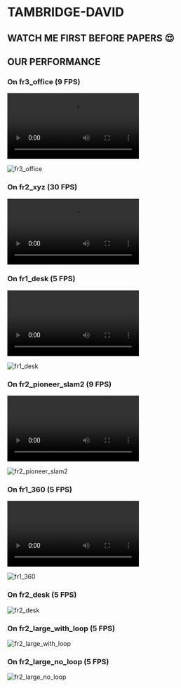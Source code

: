 # TAMBRIDGE-DAVID
## WATCH ME FIRST BEFORE PAPERS 😍



## OUR PERFORMANCE

### On fr3_office (9 FPS)

<video src="/Users/jiangpeifeng/Downloads/fr3_office.mov"></video>

![fr3_office](https://github.com/ZeldaFromHeaven/TAMBRIDGE-DAVID/raw/main/images/image-20240520214958215.png)

### On fr2_xyz (30 FPS)

<video src="/Users/jiangpeifeng/Downloads/fr2_xyz.mov"></video>

### On fr1_desk (5 FPS)

<video src="/Users/jiangpeifeng/Downloads/fr1_desk.mov"></video>

![fr1_desk](https://github.com/ZeldaFromHeaven/TAMBRIDGE-DAVID/raw/main/images/image-20240520215032060.png)

### On fr2_pioneer_slam2 (9 FPS)

<video src="/Users/jiangpeifeng/Downloads/fr1_pioneer_slam2.mov"></video>

![fr2_pioneer_slam2](https://github.com/ZeldaFromHeaven/TAMBRIDGE-DAVID/raw/main/images/image-20240520215634993.png)

### On fr1_360 (5 FPS)

<video src="/Users/jiangpeifeng/Downloads/fr1_360.mov"></video>

![fr1_360](https://github.com/ZeldaFromHeaven/TAMBRIDGE-DAVID/raw/main/images/image-20240520215833254.png)

### On fr2_desk (5 FPS)

![fr2_desk](https://github.com/ZeldaFromHeaven/TAMBRIDGE-DAVID/raw/main/images/image-20240520215909232.png)

### On fr2_large_with_loop (5 FPS)

![fr2_large_with_loop](https://github.com/ZeldaFromHeaven/TAMBRIDGE-DAVID/raw/main/images/image-20240520215947140.png)


### On fr2_large_no_loop (5 FPS)

![fr2_large_no_loop](https://github.com/ZeldaFromHeaven/TAMBRIDGE-DAVID/raw/main/images/image-20240520220019547.png)
